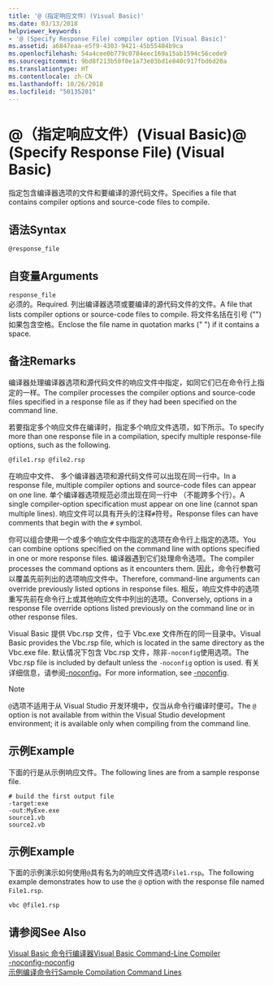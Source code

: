 ```yaml
---
title: '@（指定响应文件）(Visual Basic)'
ms.date: 03/13/2018
helpviewer_keywords:
- '@ (Specify Response File) compiler option [Visual Basic]'
ms.assetid: a6847eaa-e5f9-4303-9421-45b55484b9ca
ms.openlocfilehash: 54a4cee0b779c0784eec169a15ab1594c56cede9
ms.sourcegitcommit: 9bd8f213b50f0e1a73e03bd1e840c917fbd6d20a
ms.translationtype: HT
ms.contentlocale: zh-CN
ms.lasthandoff: 10/26/2018
ms.locfileid: "50135201"
---
```

# <a name="-specify-response-file-visual-basic"></a><span data-ttu-id="44ea5-102">@（指定响应文件）(Visual Basic)</span><span class="sxs-lookup"><span data-stu-id="44ea5-102">@ (Specify Response File) (Visual Basic)</span></span>
<span data-ttu-id="44ea5-103">指定包含编译器选项的文件和要编译的源代码文件。</span><span class="sxs-lookup"><span data-stu-id="44ea5-103">Specifies a file that contains compiler options and source-code files to compile.</span></span>  
  
## <a name="syntax"></a><span data-ttu-id="44ea5-104">语法</span><span class="sxs-lookup"><span data-stu-id="44ea5-104">Syntax</span></span>  
  
```  
@response_file  
```  
  
## <a name="arguments"></a><span data-ttu-id="44ea5-105">自变量</span><span class="sxs-lookup"><span data-stu-id="44ea5-105">Arguments</span></span>  
 `response_file`  
 <span data-ttu-id="44ea5-106">必须的。</span><span class="sxs-lookup"><span data-stu-id="44ea5-106">Required.</span></span> <span data-ttu-id="44ea5-107">列出编译器选项或要编译的源代码文件的文件。</span><span class="sxs-lookup"><span data-stu-id="44ea5-107">A file that lists compiler options or source-code files to compile.</span></span> <span data-ttu-id="44ea5-108">将文件名括在引号 ("") 如果包含空格。</span><span class="sxs-lookup"><span data-stu-id="44ea5-108">Enclose the file name in quotation marks (" ") if it contains a space.</span></span>  
  
## <a name="remarks"></a><span data-ttu-id="44ea5-109">备注</span><span class="sxs-lookup"><span data-stu-id="44ea5-109">Remarks</span></span>  
 <span data-ttu-id="44ea5-110">编译器处理编译器选项和源代码文件的响应文件中指定，如同它们已在命令行上指定的一样。</span><span class="sxs-lookup"><span data-stu-id="44ea5-110">The compiler processes the compiler options and source-code files specified in a response file as if they had been specified on the command line.</span></span>  
  
 <span data-ttu-id="44ea5-111">若要指定多个响应文件在编译时，指定多个响应文件选项，如下所示。</span><span class="sxs-lookup"><span data-stu-id="44ea5-111">To specify more than one response file in a compilation, specify multiple response-file options, such as the following.</span></span>  
  
```  
@file1.rsp @file2.rsp  
```  
  
 <span data-ttu-id="44ea5-112">在响应中文件、 多个编译器选项和源代码文件可以出现在同一行中。</span><span class="sxs-lookup"><span data-stu-id="44ea5-112">In a response file, multiple compiler options and source-code files can appear on one line.</span></span> <span data-ttu-id="44ea5-113">单个编译器选项规范必须出现在同一行中 （不能跨多个行）。</span><span class="sxs-lookup"><span data-stu-id="44ea5-113">A single compiler-option specification must appear on one line (cannot span multiple lines).</span></span> <span data-ttu-id="44ea5-114">响应文件可以具有开头的注释`#`符号。</span><span class="sxs-lookup"><span data-stu-id="44ea5-114">Response files can have comments that begin with the `#` symbol.</span></span>  
  
 <span data-ttu-id="44ea5-115">你可以组合使用一个或多个响应文件中指定的选项在命令行上指定的选项。</span><span class="sxs-lookup"><span data-stu-id="44ea5-115">You can combine options specified on the command line with options specified in one or more response files.</span></span> <span data-ttu-id="44ea5-116">编译器遇到它们处理命令选项。</span><span class="sxs-lookup"><span data-stu-id="44ea5-116">The compiler processes the command options as it encounters them.</span></span> <span data-ttu-id="44ea5-117">因此，命令行参数可以覆盖先前列出的选项响应文件中。</span><span class="sxs-lookup"><span data-stu-id="44ea5-117">Therefore, command-line arguments can override previously listed options in response files.</span></span> <span data-ttu-id="44ea5-118">相反，响应文件中的选项重写先前在命令行上或其他响应文件中列出的选项。</span><span class="sxs-lookup"><span data-stu-id="44ea5-118">Conversely, options in a response file override options listed previously on the command line or in other response files.</span></span>  
  
 <span data-ttu-id="44ea5-119">Visual Basic 提供 Vbc.rsp 文件，位于 Vbc.exe 文件所在的同一目录中。</span><span class="sxs-lookup"><span data-stu-id="44ea5-119">Visual Basic provides the Vbc.rsp file, which is located in the same directory as the Vbc.exe file.</span></span> <span data-ttu-id="44ea5-120">默认情况下包含 Vbc.rsp 文件，除非`-noconfig`使用选项。</span><span class="sxs-lookup"><span data-stu-id="44ea5-120">The Vbc.rsp file is included by default unless the `-noconfig` option is used.</span></span> <span data-ttu-id="44ea5-121">有关详细信息，请参阅[-noconfig](../../../visual-basic/reference/command-line-compiler/noconfig.md)。</span><span class="sxs-lookup"><span data-stu-id="44ea5-121">For more information, see [-noconfig](../../../visual-basic/reference/command-line-compiler/noconfig.md).</span></span>  
  
> [!NOTE]
>  <span data-ttu-id="44ea5-122">`@`选项不适用于从 Visual Studio 开发环境中，仅当从命令行编译时便可。</span><span class="sxs-lookup"><span data-stu-id="44ea5-122">The `@` option is not available from within the Visual Studio development environment; it is available only when compiling from the command line.</span></span>  
  
## <a name="example"></a><span data-ttu-id="44ea5-123">示例</span><span class="sxs-lookup"><span data-stu-id="44ea5-123">Example</span></span>  
 <span data-ttu-id="44ea5-124">下面的行是从示例响应文件。</span><span class="sxs-lookup"><span data-stu-id="44ea5-124">The following lines are from a sample response file.</span></span>  
  
```console
# build the first output file  
-target:exe   
-out:MyExe.exe  
source1.vb   
source2.vb  
```  
  
## <a name="example"></a><span data-ttu-id="44ea5-125">示例</span><span class="sxs-lookup"><span data-stu-id="44ea5-125">Example</span></span>  
 <span data-ttu-id="44ea5-126">下面的示例演示如何使用`@`具有名为的响应文件选项`File1.rsp`。</span><span class="sxs-lookup"><span data-stu-id="44ea5-126">The following example demonstrates how to use the `@` option with the response file named `File1.rsp`.</span></span>  
  
```console
vbc @file1.rsp  
```  
  
## <a name="see-also"></a><span data-ttu-id="44ea5-127">请参阅</span><span class="sxs-lookup"><span data-stu-id="44ea5-127">See Also</span></span>  
 [<span data-ttu-id="44ea5-128">Visual Basic 命令行编译器</span><span class="sxs-lookup"><span data-stu-id="44ea5-128">Visual Basic Command-Line Compiler</span></span>](../../../visual-basic/reference/command-line-compiler/index.md)  
 [<span data-ttu-id="44ea5-129">-noconfig</span><span class="sxs-lookup"><span data-stu-id="44ea5-129">-noconfig</span></span>](../../../visual-basic/reference/command-line-compiler/noconfig.md)  
 [<span data-ttu-id="44ea5-130">示例编译命令行</span><span class="sxs-lookup"><span data-stu-id="44ea5-130">Sample Compilation Command Lines</span></span>](../../../visual-basic/reference/command-line-compiler/sample-compilation-command-lines.md)
